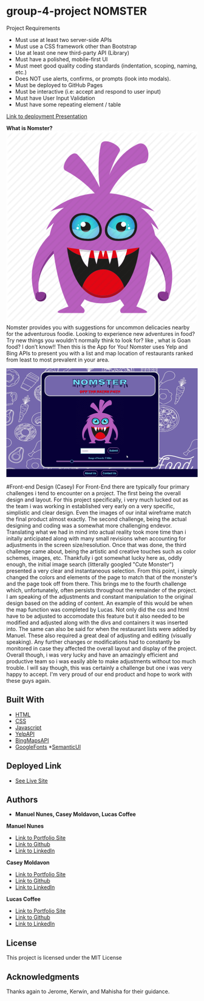 # group-4-project NOMSTER
Project Requirements
- Must use at least two server-side APIs
- Must use a CSS framework other than Bootstrap
- Use at least one new third-party API (Library)
- Must have a polished, mobile-first UI
- Must meet good quality coding standards (indentation, scoping, naming, etc.)
- Does NOT use alerts, confirms, or prompts (look into modals). 
- Must be deployed to GitHub Pages
- Must be interactive (i.e: accept and respond to user input)
- Must have User Input Validation
- Must have some repeating element / table

[Link to deployment Presentation](https://docs.google.com/presentation/d/1-0gOvWei5pVjOt75WLYcv4okRsctA2LJCFRDzzSyaiU/edit?usp=sharing)

**What is Nomster?**
![Nomster-monster](assets/images/monster-1.png)
Nomster provides you with suggestions for uncommon delicacies nearby for the adventurous foodie. Looking to experience new adventures in food? Try new things you wouldn’t normally think to look for? like , what is Goan food? I don’t know!!
Then this is the App for You!
Nomster uses Yelp and Bing APIs to present you with a list and map location of restaurants ranked from least to most prevalent in your area. 

![Nomster-gif](assets/images/nomster-gif.gif)

#Front-end Design (Casey)
For Front-End there are typically four primary challenges i tend to encounter on a project. The first being the overall design and layout. For this project specifically, i very much lucked out as the team i was working in established very early on a very specific, simplistic and clear design. Even the images of our inital wireframe match the final product almost exactly. The second challenge, being the actual designing and coding was a somewhat more challenging endevor. Translating what we had in mind into actual reality took more time than i initally anticipated along with many small revisions when accounting for adjustments in the screen size/resolution. Once that was done, the third challenge came about, being the artistic and creative touches such as color schemes, images, etc. Thankfully i got somewhat lucky here as, oddly enough, the initial image search (litterally googled "Cute Monster") presented a very clear and instantaneous selection. From this point, i simply changed the colors and elements of the page to match that of the monster's and the page took off from there. This brings me to the fourth challenge which, unfortunately, often persists throughout the remainder of the project. I am speaking of the adjustments and constant manipulation to the original design based on the adding of content. An example of this would be when the map function was completed by Lucas. Not only did the css and html have to be adjusted to accomodate this feature but it also needed to be modified and adjusted along with the divs and containers it was inserted into. The same can also be said for when the restaurant lists were added by Manuel. These also required a great deal of adjusting and editing (visually speaking). Any further changes or modifications had to constantly be monitored in case they affected the overall layout and display of the project. Overall though, i was very lucky and have an amazingly efficient and productive team so i was easily able to make adjustments without too much trouble. I will say though, this was certainly a challenge but one i was very happy to accept. I'm very proud of our end product and hope to work with these guys again.



## Built With

* [HTML](https://developer.mozilla.org/en-US/docs/Web/HTML)
* [CSS](https://developer.mozilla.org/en-US/docs/Web/CSS)
* [Javascript](https://developer.mozilla.org/en-US/docs/Web/JavaScript)
* [YelpAPI](https://www.yelp.com/developers)
* [BingMapsAPI](https://www.microsoft.com/en-us/maps/choose-your-bing-maps-api)
* [GoogleFonts](https://fonts.google.com/)
*[SemanticUI](https://semantic-ui.com/)

## Deployed Link

* [See Live Site](https://casey-moldavon.github.io/group-4-project/)


## Authors

* **Manuel Nunes, Casey Moldavon, Lucas Coffee** 

**Manuel Nunes**
- [Link to Portfolio Site]()
- [Link to Github]()
- [Link to LinkedIn]()

**Casey Moldavon**
- [Link to Portfolio Site](https://casey-moldavon.github.io/responsive-portfolio/)
- [Link to Github](https://github.com/casey-moldavon/group-4-project)
- [Link to LinkedIn](https://www.linkedin.com/in/casey-moldavon-442a1761/)

**Lucas Coffee**
- [Link to Portfolio Site](https://kalashnikoffee.github.io/responsive-bio/)
- [Link to Github](https://github.com/kalashnikoffee)
- [Link to LinkedIn](https://www.linkedin.com/in/lucas-coffee-08853719/)

## License

This project is licensed under the MIT License 

## Acknowledgments

Thanks again to Jerome, Kerwin, and Mahisha for their guidance.
